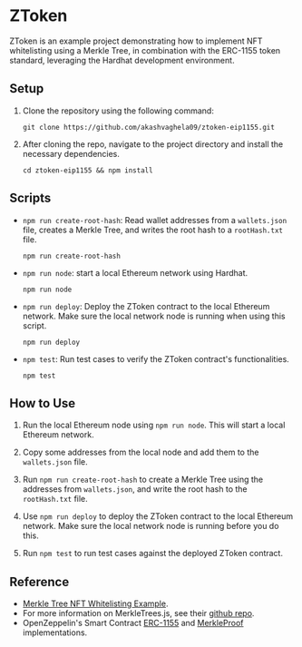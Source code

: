# ZToken

ZToken is an example project demonstrating how to implement NFT whitelisting using a Merkle Tree, in combination with the ERC-1155 token standard, leveraging the Hardhat development environment.


## Setup

1. Clone the repository using the following command:
    ```
    git clone https://github.com/akashvaghela09/ztoken-eip1155.git
    ```

2. After cloning the repo, navigate to the project directory and install the necessary dependencies.
    ```
    cd ztoken-eip1155 && npm install
    ```

## Scripts

- `npm run create-root-hash`: Read wallet addresses from a `wallets.json` file, creates a Merkle Tree, and writes the root hash to a `rootHash.txt` file.
    ```
    npm run create-root-hash
    ```


- `npm run node`: start a local Ethereum network using Hardhat.
    ```
    npm run node
    ```

- `npm run deploy`: Deploy the ZToken contract to the local Ethereum network. Make sure the local network node is running when using this script.

    ```
    npm run deploy
    ```

- `npm test`: Run test cases to verify the ZToken contract's functionalities.
    ```
    npm test
    ```

## How to Use

1. Run the local Ethereum node using `npm run node`. This will start a local Ethereum network. 

2. Copy some addresses from the local node and add them to the `wallets.json` file.

3. Run `npm run create-root-hash` to create a Merkle Tree using the addresses from `wallets.json`, and write the root hash to the `rootHash.txt` file.

4. Use `npm run deploy` to deploy the ZToken contract to the local Ethereum network. Make sure the local network node is running before you do this.

5. Run `npm test` to run test cases against the deployed ZToken contract.

## Reference

- [Merkle Tree NFT Whitelisting Example](https://github.com/davidrazmadzeExtra/Merkle_Tree_Whitelist_NFT/tree/main).
- For more information on MerkleTrees.js, see their [github repo](https://github.com/merkletreejs/merkletreejs#cdn).
- OpenZeppelin's Smart Contract [ERC-1155](https://github.com/OpenZeppelin/openzeppelin-contracts/blob/master/contracts/token/ERC1155/ERC1155.sol) and [MerkleProof](https://github.com/binodnp/openzeppelin-solidity/blob/master/contracts/cryptography/MerkleProof.sol) implementations.